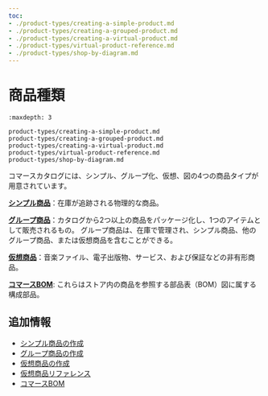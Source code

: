 ```yaml
---
toc:
- ./product-types/creating-a-simple-product.md
- ./product-types/creating-a-grouped-product.md
- ./product-types/creating-a-virtual-product.md
- ./product-types/virtual-product-reference.md
- ./product-types/shop-by-diagram.md
---
```

# 商品種類

```{toctree}
:maxdepth: 3

product-types/creating-a-simple-product.md
product-types/creating-a-grouped-product.md
product-types/creating-a-virtual-product.md
product-types/virtual-product-reference.md
product-types/shop-by-diagram.md
```

コマースカタログには、シンプル、グループ化、仮想、図の4つの商品タイプが用意されています。

**[シンプル商品](./product-types/creating-a-simple-product.md)**：在庫が追跡される物理的な商品。

**[グループ商品](./product-types/creating-a-grouped-product.md)**：カタログから2つ以上の商品をパッケージ化し、1つのアイテムとして販売されるもの。 グループ商品は、在庫で管理され、シンプル商品、他のグループ商品、または仮想商品を含むことができる。

**[仮想商品](./product-types/creating-a-virtual-product.md)**：音楽ファイル、電子出版物、サービス、および保証などの非有形商品。

**[コマースBOM](./product-types/shop-by-diagram.md)**: これらはストア内の商品を参照する部品表（BOM）図に属する構成部品。

## 追加情報

* [シンプル商品の作成](./product-types/creating-a-simple-product.md)
* [グループ商品の作成](./product-types/creating-a-grouped-product.md)
* [仮想商品の作成](./product-types/creating-a-virtual-product.md)
* [仮想商品リファレンス](./product-types/virtual-product-reference.md)
* [コマースBOM](./product-types/shop-by-diagram.md)
